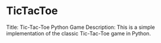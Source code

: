# TicTacToe
Title: Tic-Tac-Toe Python Game  Description:  This is a simple implementation of the classic Tic-Tac-Toe game in Python. 
